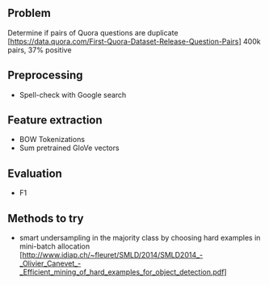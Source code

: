 ## Problem
Determine if pairs of Quora questions are duplicate
[https://data.quora.com/First-Quora-Dataset-Release-Question-Pairs]
400k pairs, 37% positive

## Preprocessing
* Spell-check with Google search

## Feature extraction
* BOW Tokenizations
* Sum pretrained GloVe vectors

## Evaluation
* F1

## Methods to try
* smart undersampling in the majority class by choosing hard examples in mini-batch allocation [http://www.idiap.ch/~fleuret/SMLD/2014/SMLD2014_-_Olivier_Canevet_-_Efficient_mining_of_hard_examples_for_object_detection.pdf]
